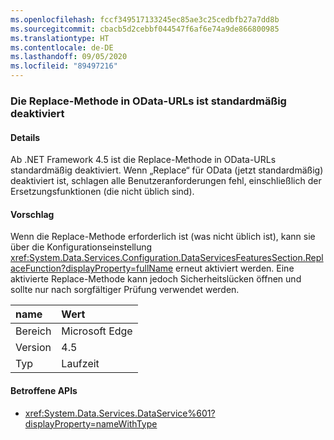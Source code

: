 ```yaml
---
ms.openlocfilehash: fccf349517133245ec85ae3c25cedbfb27a7dd8b
ms.sourcegitcommit: cbacb5d2cebbf044547f6af6e74a9de866800985
ms.translationtype: HT
ms.contentlocale: de-DE
ms.lasthandoff: 09/05/2020
ms.locfileid: "89497216"
---
```

### <a name="the-replace-method-in-odata-urls-is-disabled-by-default"></a>Die Replace-Methode in OData-URLs ist standardmäßig deaktiviert

#### <a name="details"></a>Details

Ab .NET Framework 4.5 ist die Replace-Methode in OData-URLs standardmäßig deaktiviert. Wenn „Replace“ für OData (jetzt standardmäßig) deaktiviert ist, schlagen alle Benutzeranforderungen fehl, einschließlich der Ersetzungsfunktionen (die nicht üblich sind).

#### <a name="suggestion"></a>Vorschlag

Wenn die Replace-Methode erforderlich ist (was nicht üblich ist), kann sie über die Konfigurationseinstellung <xref:System.Data.Services.Configuration.DataServicesFeaturesSection.ReplaceFunction?displayProperty=fullName> erneut aktiviert werden. Eine aktivierte Replace-Methode kann jedoch Sicherheitslücken öffnen und sollte nur nach sorgfältiger Prüfung verwendet werden.

| name    | Wert       |
|:--------|:------------|
| Bereich   |Microsoft Edge|
|Version|4.5|
|Typ|Laufzeit|

#### <a name="affected-apis"></a>Betroffene APIs

- <xref:System.Data.Services.DataService%601?displayProperty=nameWithType>

<!--

#### Affected APIs

- ``T:System.Data.Services.DataService`1``

-->
